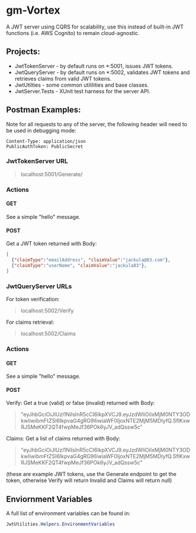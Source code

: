 # gm-Vortex

A JWT server using CQRS for scalability, use this instead of built-in JWT functions (i.e. AWS Cognito) to remain cloud-agnostic.

## Projects:

- JwtTokenServer - by default runs on *:5001, issues JWT tokens.
- JwtQueryServer - by default runs on *:5002, validates JWT tokens and retrieves claims from valid JWT tokens.
- JwtUtilties - some common utililities and base classes.
- JwtServer.Tests - XUnit test harness for the server API.

## Postman Examples:

Note for all requests to any of the server, the following header will need to be used in debugging mode:
```
Content-Type: application/json
PublicAuthToken: PublicSecret
```

### JwtTokenServer URL

> localhost:5001/Generate/

### Actions
#### GET
See a simple "hello" message.

#### POST

Get a JWT token returned with Body:
```json
[
  {"claimType":"emailAddress", "claimValue":"jackula@83.com"},
  {"claimType":"userName", "claimValue":"jackula83"},
]
```

### JwtQueryServer URLs

For token verification:
> localhost:5002/Verify

For claims retrieval:
> localhost:5002/Claims

### Actions
#### GET
See a simple "hello" message.

#### POST

Verify: Get a true (valid) or false (invalid) returned with Body:
> "eyJhbGciOiJIUzI1NiIsInR5cCI6IkpXVCJ9.eyJzdWIiOiIxMjM0NTY3ODkwIiwibmFtZSI6IkpvaG4gRG9lIiwiaWF0IjoxNTE2MjM5MDIyfQ.SflKxwRJSMeKKF2QT4fwpMeJf36POk6yJV_adQssw5c"

Claims: Get a list of claims returned with Body:
> "eyJhbGciOiJIUzI1NiIsInR5cCI6IkpXVCJ9.eyJzdWIiOiIxMjM0NTY3ODkwIiwibmFtZSI6IkpvaG4gRG9lIiwiaWF0IjoxNTE2MjM5MDIyfQ.SflKxwRJSMeKKF2QT4fwpMeJf36POk6yJV_adQssw5c"

(these are example JWT tokens, use the Generate endpoint to get the token, otherwise Verify will return Invalid and Claims will return null)

## Enviornment Variables

A full list of environment variables can be found in:
```c#
JwtUtilities.Helpers.EnvironmentVariables
```
